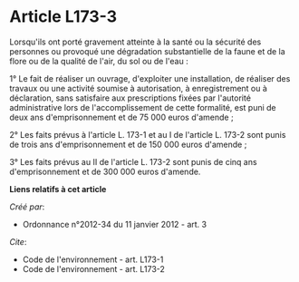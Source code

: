 # Article L173-3

Lorsqu'ils ont porté gravement atteinte à la santé ou la sécurité des personnes ou provoqué une dégradation substantielle de
la faune et de la flore ou de la qualité de l'air, du sol ou de l'eau : 

1° Le fait de réaliser un ouvrage, d'exploiter une installation, de réaliser des travaux ou une activité soumise à
autorisation, à enregistrement ou à déclaration, sans satisfaire aux prescriptions fixées par l'autorité administrative lors
de l'accomplissement de cette formalité, est puni de deux ans d'emprisonnement et de 75 000 euros d'amende ; 

2° Les faits prévus à l'article L. 173-1 et au I de l'article L. 173-2 sont punis de trois ans d'emprisonnement et de 150 000
euros d'amende ; 

3° Les faits prévus au II de l'article L. 173-2 sont punis de cinq ans d'emprisonnement et de 300 000 euros d'amende.

**Liens relatifs à cet article**

_Créé par_:

  - Ordonnance n°2012-34 du 11 janvier 2012 - art. 3

_Cite_:

  - Code de l'environnement - art. L173-1
  - Code de l'environnement - art. L173-2
